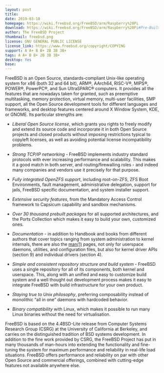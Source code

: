 ```yaml
---
layout: post
title: 
date: 2019-03-10
homepage: https://wiki.freebsd.org/FreeBSD/arm/Raspberry%20Pi
download: https://wiki.freebsd.org/FreeBSD/arm/Raspberry%20Pi#Pre-Built_Images
author: The FreeBSD Project
thumbnail: freebsd.png
license: GNU GENERAL PUBLIC LICENSE
license_link: https://www.freebsd.org/copyright/COPYING
support: A A+ B B+ 2B 3B 3B+
tags: A A+ B B+ 2B 3B 3B+
desktop: Yes
base: 
---
```


 

<p>FreeBSD is an Open Source, standards-compliant Unix-like
      operating system for x86 (both 32 and 64 bit), <span class="trademark">ARM</span>®, AArch64,
      <span class="trademark">RISC-V</span>®, <span class="trademark">MIPS</span>®, <span class="trademark">POWER</span>®, <span class="trademark">PowerPC</span>®, and Sun <span class="trademark">UltraSPARC</span>®
      computers.  It provides all the features that are
      nowadays taken for granted, such as preemptive multitasking,
      memory protection, virtual memory, multi-user facilities, SMP
      support, all the Open Source development tools for different
      languages and frameworks, and desktop features centered around
      X Window System, KDE, or GNOME.  Its particular strengths
      are:</p><div class="itemizedlist"><ul class="itemizedlist" style="list-style-type: disc; "><li class="listitem"><p><span class="emphasis"><em>Liberal Open Source license</em></span>,
	  which grants you rights to freely modify and extend
	  its source code and incorporate it in both Open Source
	  projects and closed products without imposing
	  restrictions typical to copyleft licenses, as well
	  as avoiding potential license incompatibility
	  problems.</p></li><li class="listitem"><p><span class="emphasis"><em>Strong TCP/IP networking</em></span>
	  <a id="idp45204600" class="indexterm"></a> - FreeBSD
	  implements industry standard protocols with ever
	  increasing performance and scalability.  This makes
	  it a good match in both server, and routing/firewalling
	  roles - and indeed many companies and vendors use it
	  precisely for that purpose.</p></li><li class="listitem"><p><span class="emphasis"><em>Fully integrated OpenZFS support</em></span>,
	  including root-on-ZFS, ZFS Boot Environments, fault
	  management, administrative delegation, support for jails,
	  FreeBSD specific documentation, and system installer
	  support.</p></li><li class="listitem"><p><span class="emphasis"><em>Extensive security features</em></span>,
	  from the Mandatory Access Control framework to Capsicum
	  capability and sandbox mechanisms.</p></li><li class="listitem"><p><span class="emphasis"><em>Over 30 thousand prebuilt
	    packages</em></span> for all supported architectures,
	  and the Ports Collection which makes it easy to build your
	  own, customized ones.</p></li><li class="listitem"><p><span class="emphasis"><em>Documentation</em></span> - in addition
	  to Handbook and books from different authors that cover
	  topics ranging from system administration to kernel
	  internals, there are also the <a class="citerefentry" href="https://www.FreeBSD.org/cgi/man.cgi?query=man&amp;sektion=1&amp;manpath=freebsd-release-ports"><span class="citerefentry"><span class="refentrytitle">man</span>(1)</span></a> pages, not only
	  for userspace daemons, utilities, and configuration files,
	  but also for kernel driver APIs (section 9) and individual
	  drivers (section 4).</p></li><li class="listitem"><p><span class="emphasis"><em>Simple and consistent repository structure
	    and build system</em></span> - FreeBSD uses a single
	  repository for all of its components, both kernel and
	  userspace.  This, along with an unified and easy to
	  customize build system and a well thought out development
	  process makes it easy to integrate FreeBSD with build
	  infrastructure for your own product.</p></li><li class="listitem"><p><span class="emphasis"><em>Staying true to Unix philosophy</em></span>,
	  preferring composability instead of monolithic <span class="quote">&#8220;<span class="quote">all
	    in one</span>&#8221;</span> daemons with hardcoded behavior.</p></li><li class="listitem"><p><a id="idp45224952" class="indexterm"></a>
	  <span class="emphasis"><em>Binary compatibility</em></span> with Linux,
	  which makes it possible to run many Linux binaries without
	  the need for virtualisation.</p></li></ul></div><p>FreeBSD is based on the 4.4BSD-Lite<a id="idp45229944" class="indexterm"></a> release from Computer
      Systems Research Group (CSRG)<a id="idp45232120" class="indexterm"></a> at the University of California at Berkeley, and
      carries on the distinguished tradition of BSD systems
      development.  In addition to the fine work provided by CSRG,
      the FreeBSD Project has put in many thousands of man-hours
      into extending the functionality and fine-tuning the system
      for maximum performance and reliability
      in real-life load situations.  FreeBSD offers performance and
      reliability on par with other Open Source and commercial
      offerings, combined with cutting-edge features not available
      anywhere else.</p>
